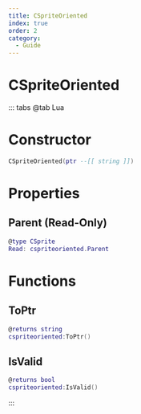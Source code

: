 ```yaml
---
title: CSpriteOriented
index: true
order: 2
category:
  - Guide
---
```


# CSpriteOriented

::: tabs
@tab Lua
# Constructor
```lua
CSpriteOriented(ptr --[[ string ]])
```
# Properties
## Parent (Read-Only)
```lua
@type CSprite
Read: cspriteoriented.Parent
```
# Functions
## ToPtr
```lua
@returns string
cspriteoriented:ToPtr()
```
## IsValid
```lua
@returns bool
cspriteoriented:IsValid()
```

:::